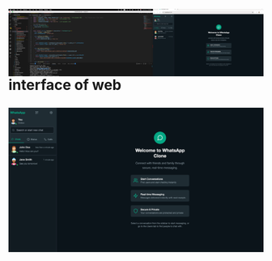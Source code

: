 <p><img align="left" src="https://github.com/prince221500/whatapp-clone/blob/main/imamge/image2.png" alt="prince221500" /></p>

<h1> 


</h1>

<h1> 


</h1>
<h1>

interface of web



  </h1>
<p><img align="left" src="https://github.com/prince221500/whatapp-clone/blob/main/imamge/image1.png" alt="prince221500" /></p>

